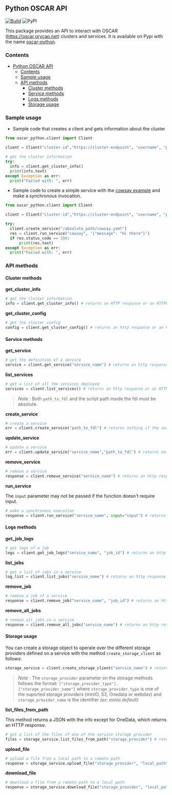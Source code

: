 ## Python OSCAR API

[![Build](https://github.com/grycap/oscar_python/actions/workflows/main.yaml/badge.svg)](https://github.com/grycap/oscar_python/actions/workflows/main.yaml)
![PyPI](https://img.shields.io/pypi/v/oscar_python)

This package provides an API to interact with OSCAR (https://oscar.grycap.net) clusters and services. It is available on Pypi with the name [oscar-python](https://pypi.org/project/oscar-python/).

### Contents
- [Python OSCAR API](#python-oscar-api)
  - [Contents](#contents)
  - [Sample usage](#sample-usage)
  - [API methods](#api-methods)
    - [Cluster methods](#cluster-methods)
    - [Service methods](#service-methods)
    - [Logs methods](#logs-methods)
    - [Storage usage](#storage-usage)

### Sample usage

- Sample code that creates a client and gets information about the cluster

``` python
from oscar_python.client import Client

client = Client("cluster-id","https://cluster-endpoint", "username", "password", True)

# get the cluster information
try:
  info = client.get_cluster_info()
  print(info.text)
except Exception as err:
  print("Failed with: ", err)
```

- Sample code to create a simple service with the [cowsay example](https://github.com/grycap/oscar/tree/master/examples/cowsay) and make a synchronous invocation.

``` python
from oscar_python.client import Client

client = Client("cluster-id","https://cluster-endpoint", "username", "password", True)

try:
  client.create_service("/absolute_path/cowsay.yaml")
  res = client.run_service("cowsay", '{"message": "Hi there"}')   
  if res.status_code == 200:
      print(res.text)
except Exception as err:
  print("Failed with: ", err)
```

### API methods

#### Cluster methods

**get_cluster_info**
``` python
# get the cluster information
info = client.get_cluster_info() # returns an HTTP response or an HTTPError
```

**get_cluster_config**
``` python
# get the cluster config
config = client.get_cluster_config() # returns an http response or an HTTPError
```

#### Service methods

**get_service**
``` python
# get the definition of a service 
service = client.get_service("service_name") # returns an http response or an HTTPError
```

**list_services**
``` python
# get a list of all the services deployed 
services = client.list_services() # returns an http response or an HTTPError
```

> _Note_ : Both `path_to_fdl` and the script path inside the fdl must be absolute.

**create_service**
``` python
# create a service 
err = client.create_service("path_to_fdl") # returns nothing if the service is created or an error if something goes wrong
```

**update_service**
``` python
# update a service 
err = client.update_service("service_name","path_to_fdl") # returns nothing if the service is created or an error if something goes wrong
```

**remove_service**
``` python
# remove a service 
response = client.remove_service("service_name") # returns an http response
```

**run_service**

The `input` parameter may not be passed if the function doesn't require input.

``` python
# make a synchronous execution 
response = client.run_service("service_name", input="input") # returns an http response

```

#### Logs methods

**get_job_logs**
``` python
# get logs of a job
logs = client.get_job_logs("service_name", "job_id") # returns an http response
```

**list_jobs**
``` python
# get a list of jobs in a service
log_list = client.list_jobs("service_name") # returns an http response
```

**remove_job**
``` python
# remove a job of a service
response = client.remove_job("service_name", "job_id") # returns an http response
```

**remove_all_jobs**
``` python
# remove all jobs in a service
response = client.remove_all_jobs("service_name") # returns an http response
```

#### Storage usage

You can create a storage object to operate over the different storage providers defined on a service with the method `create_storage_client` as follows:

``` python
storage_service = client.create_storage_client("service_name") # returns a storage object
```
> _Note_ : The `storage_provider` parameter on the storage methods follows the format: `["storage_provider_type"].["storage_provider_name"]` where `storage_provider_type` is one of the suported storage providers (minIO, S3, Onedata or webdav) and `storage_provider_name` is the identifier _(ex: minio.default)_

**list_files_from_path**

This method returns a JSON with the info except for OneData, which returns an HTTP response.

``` python
# get a list of the files of one of the service storage provider 
files = storage_service.list_files_from_path("storage_provider") # returns json
```

**upload_file**
``` python
# upload a file from a local path to a remote path 
response = storage_service.upload_file("storage_provider", "local_path", "remote_path")
```

**download_file**
``` python
# download a file from a remote path to a local path 
response = storage_service.download_file("storage_provider", "local_path", "remote_path")
```






